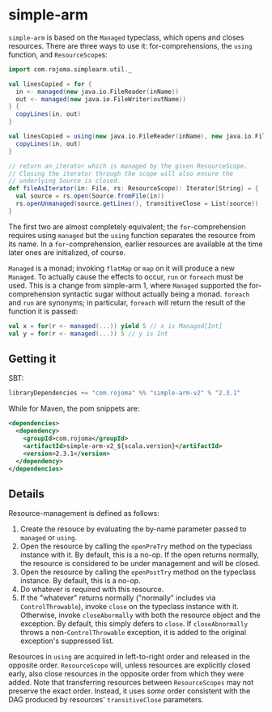 # simple-arm

`simple-arm` is based on the `Managed` typeclass, which opens and
closes resources.  There are three ways to use it: for-comprehensions,
the `using` function, and `ResourceScope`s:

```scala
import com.rojoma.simplearm.util._

val linesCopied = for {
  in <- managed(new java.io.FileReader(inName))
  out <- managed(new java.io.FileWriter(outName))
} {
  copyLines(in, out)
}

val linesCopied = using(new java.io.FileReader(inName), new java.io.FileWriter(outName)) { (in, out) =>
  copyLines(in, out)
}

// return an iterator which is managed by the given ResourceScope.
// Closing the iterator through the scope will also ensure the
// underlying Source is closed.
def fileAsIterator(in: File, rs: ResourceScope): Iterator[String] = {
  val source = rs.open(Source.fromFile(in))
  rs.openUnmanaged(source.getLines(), transitiveClose = List(source))
}
```

The first two are almost completely equivalent; the
`for`-comprehension requires using `managed` but the `using` function
separates the resource from its name.  In a `for`-comprehension,
earlier resources are available at the time later ones are
initialized, of course.

`Managed` is a monad; invoking `flatMap` or `map` on it will produce a
new `Managed`.  To actually cause the effects to occur, `run` or
`foreach` must be used.  This is a change from simple-arm 1, where
`Managed` supported the for-comprehension syntactic sugar without
actually being a monad.  `foreach` and `run` are synonyms; in
particular, `foreach` will return the result of the function it is
passed:

```scala
val x = for(r <- managed(...)) yield 5 // x is Managed[Int]
val y = for(r <- managed(...)) 5 // y is Int
```

## Getting it

SBT:

```scala
libraryDependencies += "com.rojoma" %% "simple-arm-v2" % "2.3.1"
```

While for Maven, the pom snippets are:

```xml
<dependencies>
  <dependency>
    <groupId>com.rojoma</groupId>
    <artifactId>simple-arm-v2_${scala.version}</artifactId>
    <version>2.3.1</version>
  </dependency>
</dependencies>
```

## Details

Resource-management is defined as follows:

1. Create the resouce by evaluating the by-name parameter passed to `managed` or `using`.
2. Open the resource by calling the `openPreTry` method on the
   typeclass instance with it.  By default, this is a no-op.  If the
   open returns normally, the resource is considered to be under
   management and will be closed.
3. Open the resource by calling the `openPostTry` method on the
   typeclass instance.  By default, this is a no-op.
3. Do whatever is required with this resource.
4. If the "whatever" returns normally ("normally" includes via
   `ControlThrowable`), invoke `close` on the typeclass instance with
   it.  Otherwise, invoke `closeAbormally` with both the resource
   object and the exception.  By default, this simply defers to
   `close`.  If `closeAbnormally` throws a non-`ControlThrowable`
   exception, it is added to the original exception's suppressed
   list.

Resources in `using` are acquired in left-to-right order and released
in the opposite order.  `ResourceScope` will, unless resources are
explicitly closed early, also close resources in the opposite order
from which they were added.  Note that transferring resources between
`ResourceScopes` may not preserve the exact order.  Instead, it uses
_some_ order consistent with the DAG produced by resources'
`transitiveClose` parameters.
